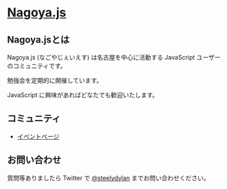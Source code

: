 # [Nagoya.js](https://nagoya-js.github.io)

## Nagoya.jsとは

Nagoya.js (なごやじぇいえす) は名古屋を中心に活動する JavaScript ユーザーのコミュニティです。

勉強会を定期的に開催しています。

JavaScript に興味があればどなたでも歓迎いたします。

## コミュニティ
- [イベントページ](https://nagoya-js.doorkeeper.jp/)

## お問い合わせ
質問等ありましたら Twitter で [@steelydylan](https://twitter.com/steelydylan) までお問い合わせください。
